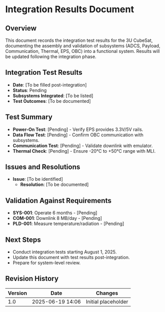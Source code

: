 #  Integration Results Document

## Overview
This document records the integration test results for the 3U CubeSat, documenting the assembly and validation of subsystems (ADCS, Payload, Communication, Thermal, EPS, OBC) into a functional system. Results will be updated following the integration phase.

## Integration Test Results
- **Date**: [To be filled post-integration]
- **Status**: Pending
- **Subsystems Integrated**: [To be listed]
- **Test Outcomes**: [To be documented]

## Test Summary
- **Power-On Test**: [Pending] - Verify EPS provides 3.3V/5V rails.
- **Data Flow Test**: [Pending] - Confirm OBC communication with subsystems.
- **Communication Test**: [Pending] - Validate downlink with emulator.
- **Thermal Check**: [Pending] - Ensure -20°C to +50°C range with MLI.

## Issues and Resolutions
- **Issue**: [To be identified]
  - **Resolution**: [To be documented]

## Validation Against Requirements
- **SYS-001**: Operate 6 months - [Pending]
- **COM-001**: Downlink 8 MB/day - [Pending]
- **PLD-001**: Measure temperature/radiation - [Pending]

## Next Steps
- Conduct integration tests starting August 1, 2025.
- Update this document with test results post-integration.
- Prepare for system-level review.

## Revision History
| Version | Date             | Changes             |
|---------|------------------|---------------------|
| 1.0     | 2025-06-19 14:06 | Initial placeholder |# Integration Results Document\n## Overview\nThis document will record integration test results for CanOrbitCubeSat-1.\n## Next Steps\n- To be updated post-integration.
